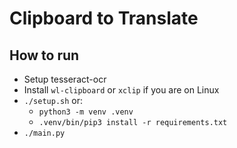 # Clipboard to Translate

## How to run
- Setup tesseract-ocr
- Install `wl-clipboard` or `xclip` if you are on Linux
- `./setup.sh` or:
  - `python3 -m venv .venv`
  - `.venv/bin/pip3 install -r requirements.txt`
- `./main.py`

